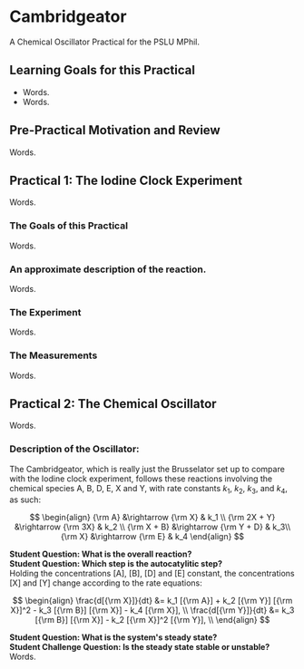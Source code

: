 # Cambridgeator
A Chemical Oscillator Practical for the PSLU MPhil.

## Learning Goals for this Practical

- Words.
- Words.

## Pre-Practical Motivation and Review

Words.

## Practical 1: The Iodine Clock Experiment

Words.

### The Goals of this Practical

Words.

### An approximate description of the reaction.

Words.

### The Experiment

Words.

### The Measurements

Words.

## Practical 2: The Chemical Oscillator

Words.

### Description of the Oscillator:
The Cambridgeator, which is really just the Brusselator set up to compare with the Iodine clock experiment, follows these reactions involving the chemical species A, B, D, E, X and Y, with rate constants $k_1$, $k_2$, $k_3$, and $k_4$, as such:

$$
\begin{align}
{\rm A} &\rightarrow {\rm X} & k_1 \\
{\rm 2X + Y} &\rightarrow {\rm 3X} & k_2 \\
{\rm X + B} &\rightarrow {\rm Y + D} & k_3\\
{\rm X} &\rightarrow {\rm E} & k_4
\end{align}
$$

**Student Question: What is the overall reaction?**  
**Student Question: Which step is the autocatylitic step?**  
Holding the concentrations [A], [B], [D] and [E] constant, the concentrations [X] and [Y] change according to the rate equations:

$$
\begin{align}
\frac{d[{\rm X}]}{dt} &= k_1 [{\rm A}] + k_2 [{\rm Y}] [{\rm X}]^2 - k_3 [{\rm B}] [{\rm X}]  - k_4 [{\rm X}], \\
\frac{d[{\rm Y}]}{dt} &= k_3 [{\rm B}] [{\rm X}] - k_2 [{\rm X}]^2 [{\rm Y}], \\
\end{align}
$$

**Student Question: What is the system's steady state?**  
**Student Challenge Question: Is the steady state stable or unstable?**  
Words.

